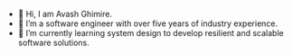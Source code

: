 - 👋 Hi, I am Avash Ghimire.
- 👀 I’m a software engineer with over five years of industry experience.
- 🌱 I’m currently learning system design to develop resilient and scalable software solutions.

